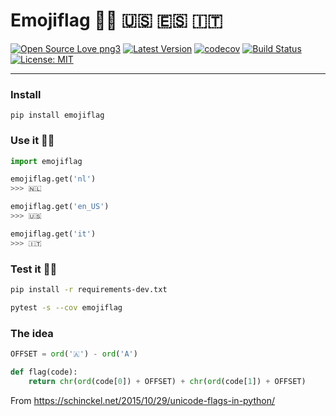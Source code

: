 # Emojiflag 🏳️‍🌈 🇺🇸 🇪🇸 🇮🇹
[![Open Source Love png3](https://badges.frapsoft.com/os/v3/open-source.png?v=103)](https://github.com/ellerbrock/open-source-badges/)
[![Latest Version](https://img.shields.io/pypi/v/emojiflag.svg)](https://pypi.python.org/pypi/emojiflag/)
[![codecov](https://codecov.io/gh/lotrekagency/emojiflag/branch/master/graph/badge.svg)](https://codecov.io/gh/lotrekagency/emojiflag)
[![Build Status](https://travis-ci.org/lotrekagency/emojiflag.svg?branch=master)](https://travis-ci.org/lotrekagency/emojiflag)
[![License: MIT](https://img.shields.io/badge/License-MIT-blue.svg)](https://github.com/Owanesh/emojiflag/blob/master/LICENSE)

* * *

### Install

    pip install emojiflag

### Use it ✌🏻
```py
import emojiflag

emojiflag.get('nl')
>>> 🇳🇱

emojiflag.get('en_US')
>>> 🇺🇸

emojiflag.get('it')
>>> 🇮🇹

```


### Test it 💪🏻
```sh
pip install -r requirements-dev.txt

pytest -s --cov emojiflag
```


### The idea

```py
OFFSET = ord('🇦') - ord('A')

def flag(code):
    return chr(ord(code[0]) + OFFSET) + chr(ord(code[1]) + OFFSET)
```

From https://schinckel.net/2015/10/29/unicode-flags-in-python/
